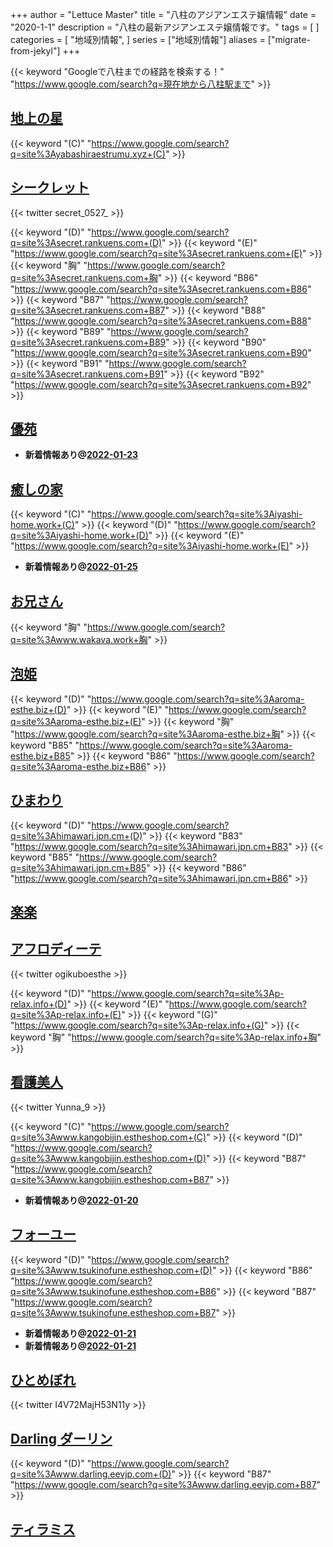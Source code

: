 +++
author = "Lettuce Master"
title = "八柱のアジアンエステ嬢情報"
date = "2020-1-1"
description = "八柱の最新アジアンエステ嬢情報です。"
tags = [
]
categories = [
    "地域別情報",
]
series = ["地域別情報"]
aliases = ["migrate-from-jekyl"]
+++

{{< keyword "Googleで八柱までの経路を検索する！" "https://www.google.com/search?q=現在地から八柱駅まで" >}}

## [地上の星](http://yabashiraestrumu.xyz/)
{{< keyword "(C)" "https://www.google.com/search?q=site%3Ayabashiraestrumu.xyz+(C)" >}} 

## [シークレット](http://secret.rankuens.com/)


{{< twitter secret_0527_ >}}

{{< keyword "(D)" "https://www.google.com/search?q=site%3Asecret.rankuens.com+(D)" >}} {{< keyword "(E)" "https://www.google.com/search?q=site%3Asecret.rankuens.com+(E)" >}} {{< keyword "胸" "https://www.google.com/search?q=site%3Asecret.rankuens.com+胸" >}} {{< keyword "B86" "https://www.google.com/search?q=site%3Asecret.rankuens.com+B86" >}} {{< keyword "B87" "https://www.google.com/search?q=site%3Asecret.rankuens.com+B87" >}} {{< keyword "B88" "https://www.google.com/search?q=site%3Asecret.rankuens.com+B88" >}} {{< keyword "B89" "https://www.google.com/search?q=site%3Asecret.rankuens.com+B89" >}} {{< keyword "B90" "https://www.google.com/search?q=site%3Asecret.rankuens.com+B90" >}} {{< keyword "B91" "https://www.google.com/search?q=site%3Asecret.rankuens.com+B91" >}} {{< keyword "B92" "https://www.google.com/search?q=site%3Asecret.rankuens.com+B92" >}} 

## [優苑](http://yuen.est-u.com/)


- **新着情報あり@[2022-01-23](/post/2022-01-23)**
## [癒しの家](http://iyashi-home.work/)
{{< keyword "(C)" "https://www.google.com/search?q=site%3Aiyashi-home.work+(C)" >}} {{< keyword "(D)" "https://www.google.com/search?q=site%3Aiyashi-home.work+(D)" >}} {{< keyword "(E)" "https://www.google.com/search?q=site%3Aiyashi-home.work+(E)" >}} 

- **新着情報あり@[2022-01-25](/post/2022-01-25)**
## [お兄さん](http://www.wakava.work/)
{{< keyword "胸" "https://www.google.com/search?q=site%3Awww.wakava.work+胸" >}} 

## [泡姫](http://aroma-esthe.biz/)
{{< keyword "(D)" "https://www.google.com/search?q=site%3Aaroma-esthe.biz+(D)" >}} {{< keyword "(E)" "https://www.google.com/search?q=site%3Aaroma-esthe.biz+(E)" >}} {{< keyword "胸" "https://www.google.com/search?q=site%3Aaroma-esthe.biz+胸" >}} {{< keyword "B85" "https://www.google.com/search?q=site%3Aaroma-esthe.biz+B85" >}} {{< keyword "B86" "https://www.google.com/search?q=site%3Aaroma-esthe.biz+B86" >}} 

## [ひまわり](https://himawari.jpn.cm/)
{{< keyword "(D)" "https://www.google.com/search?q=site%3Ahimawari.jpn.cm+(D)" >}} {{< keyword "B83" "https://www.google.com/search?q=site%3Ahimawari.jpn.cm+B83" >}} {{< keyword "B85" "https://www.google.com/search?q=site%3Ahimawari.jpn.cm+B85" >}} {{< keyword "B86" "https://www.google.com/search?q=site%3Ahimawari.jpn.cm+B86" >}} 

## [楽楽](http://raku.est-u.com/)


## [アフロディーテ](https://p-relax.info/)


{{< twitter ogikuboesthe >}}

{{< keyword "(D)" "https://www.google.com/search?q=site%3Ap-relax.info+(D)" >}} {{< keyword "(E)" "https://www.google.com/search?q=site%3Ap-relax.info+(E)" >}} {{< keyword "(G)" "https://www.google.com/search?q=site%3Ap-relax.info+(G)" >}} {{< keyword "胸" "https://www.google.com/search?q=site%3Ap-relax.info+胸" >}} 

## [看護美人](http://www.kangobijin.estheshop.com/)


{{< twitter Yunna_9 >}}

{{< keyword "(C)" "https://www.google.com/search?q=site%3Awww.kangobijin.estheshop.com+(C)" >}} {{< keyword "(D)" "https://www.google.com/search?q=site%3Awww.kangobijin.estheshop.com+(D)" >}} {{< keyword "B87" "https://www.google.com/search?q=site%3Awww.kangobijin.estheshop.com+B87" >}} 

- **新着情報あり@[2022-01-20](/post/2022-01-20)**
## [フォーユー](http://www.tsukinofune.estheshop.com/)
{{< keyword "(D)" "https://www.google.com/search?q=site%3Awww.tsukinofune.estheshop.com+(D)" >}} {{< keyword "B86" "https://www.google.com/search?q=site%3Awww.tsukinofune.estheshop.com+B86" >}} {{< keyword "B87" "https://www.google.com/search?q=site%3Awww.tsukinofune.estheshop.com+B87" >}} 

- **新着情報あり@[2022-01-21](/post/2022-01-21)**
- **新着情報あり@[2022-01-21](/post/2022-01-21)**
## [ひとめぼれ](http://www.a-hitomebore.info/)


{{< twitter I4V72MajH53N11y >}}



## [Darling ダーリン](http://www.darling.eevjp.com/)
{{< keyword "(D)" "https://www.google.com/search?q=site%3Awww.darling.eevjp.com+(D)" >}} {{< keyword "B87" "https://www.google.com/search?q=site%3Awww.darling.eevjp.com+B87" >}} 

## [ティラミス](http://tiramisu.m-es.net/)


